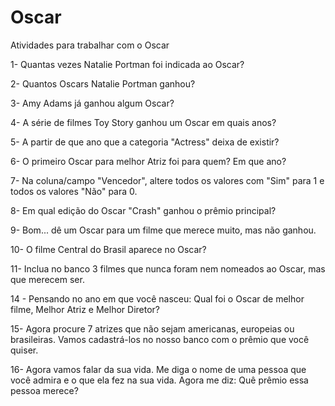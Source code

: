 # Oscar

Atividades para trabalhar com o Oscar


1- Quantas vezes Natalie Portman foi indicada ao Oscar?

2- Quantos Oscars Natalie Portman ganhou?

3- Amy Adams já ganhou algum Oscar?

4- A série de filmes Toy Story ganhou um Oscar em quais anos?

5- A partir de que ano que a categoria "Actress" deixa de existir? 

6- O primeiro Oscar para melhor Atriz foi para quem? Em que ano?

7- Na coluna/campo "Vencedor", altere todos os valores com "Sim" para 1 e todos os valores "Não" para 0.

8- Em qual edição do Oscar "Crash" ganhou o prêmio principal?

9- Bom... dê um Oscar para um filme que merece muito, mas não ganhou.

10- O filme Central do Brasil aparece no Oscar?

11- Inclua no banco 3 filmes que nunca foram nem nomeados ao Oscar, mas que merecem ser. 

14 - Pensando no ano em que você nasceu: Qual foi o Oscar de melhor filme, Melhor Atriz e Melhor Diretor?

15- Agora procure 7 atrizes que não sejam americanas, europeias ou brasileiras.  Vamos cadastrá-los no nosso banco com o prêmio que você quiser. 

16- Agora vamos falar da sua vida. Me diga o nome de uma pessoa que você admira e o que ela fez na sua vida. 
Agora me diz: Quê prêmio essa pessoa merece? 
